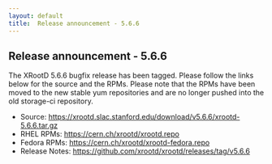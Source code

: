 ```yaml
---
layout: default
title:  Release announcement - 5.6.6
---
```


Release announcement - 5.6.6
-----------------------------

The XRootD 5.6.6 bugfix release has been tagged. Please follow the links
below for the source and the RPMs. Please note that the RPMs have been
moved to the new stable yum repositories and are no longer pushed into
the old storage-ci repository.

 * Source: <https://xrootd.slac.stanford.edu/download/v5.6.6/xrootd-5.6.6.tar.gz>
 * RHEL RPMs: <https://cern.ch/xrootd/xrootd.repo>
 * Fedora RPMs: <https://cern.ch/xrootd/xrootd-fedora.repo>
 * Release Notes: <https://github.com/xrootd/xrootd/releases/tag/v5.6.6>

